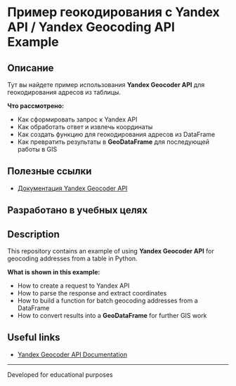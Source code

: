 # Пример геокодирования с Yandex API / Yandex Geocoding API Example

## Описание

Тут вы найдете пример использования **Yandex Geocoder API** для геокодирования адресов из таблицы.

**Что рассмотрено:**
- Как сформировать запрос к Yandex API
- Как обработать ответ и извлечь координаты
- Как создать функцию для геокодирования адресов из DataFrame
- Как превратить результаты в **GeoDataFrame** для последующей работы в GIS


## Полезные ссылки

* [Документация Yandex Geocoder API](https://yandex.ru/dev/maps/geocoder/)


Разработано в учебных целях
---

## Description

This repository contains an example of using **Yandex Geocoder API** for geocoding addresses from a table in Python.

**What is shown in this example:**

* How to create a request to Yandex API
* How to parse the response and extract coordinates
* How to build a function for batch geocoding addresses from a DataFrame
* How to convert results into a **GeoDataFrame** for further GIS work


## Useful links

* [Yandex Geocoder API Documentation](https://yandex.com/dev/maps/geocoder/)

---

Developed for educational purposes

